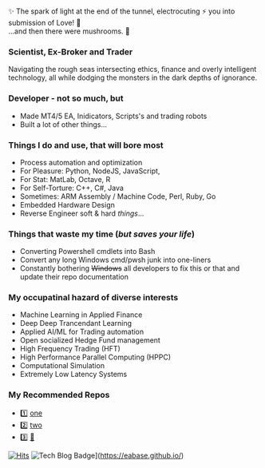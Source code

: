 ✨ The spark of light at the end of the tunnel, electrocuting ⚡ you into submission of Love! :sparkling_heart:  
...and then there were mushrooms. :mushroom:

### Scientist, Ex-Broker and Trader
Navigating the rough seas intersecting ethics, finance and overly intelligent  
technology, all while dodging the monsters in the dark depths of ignorance.

### Developer - not so much, but
- Made MT4/5 EA, Inidicators, Scripts's and trading robots 
- Built a lot of other things...

### Things I do and use, that will bore most
- Process automation and optimization
- For Pleasure: Python, NodeJS, JavaScript, 
- For Stat: MatLab, Octave, R
- For Self-Torture: C++, C#, Java
- Sometimes: ARM Assembly / Machine Code, Perl, Ruby, Go
- Embedded Hardware Design
- Reverse Engineer soft & hard *things*...

### Things that waste my time (*but saves your life*)
- Converting Powershell cmdlets into Bash 
- Convert any long Windows cmd/pwsh junk into one-liners
- Constantly bothering ~~Windows~~ all developers to fix this or that and update their repo documentation

### My occupatinal hazard of diverse interests
- Machine Learning in Applied Finance
- Deep Deep Trancendant Learning 
- Applied AI/ML for Trading automation 
- Open socialized Hedge Fund management
- High Frequency Trading (HFT)
- High Performance Parallel Computing (HPPC)
- Computational Simulation 
- Extremely Low Latency Systems

### My Recommended Repos
* :one: [one]() 
* :two: [two]()
* :three:  [:christmas_tree:]()
  
<div align=left>
  
[![Hits](https://hits.seeyoufarm.com/api/count/incr/badge.svg?url=https%3A%2F%2Fgithub.com%2Feabase%2Fhit-counter&count_bg=%2379C83D&title_bg=%23555555&icon=broadcom.svg&icon_color=%23E7E7E7&title=hits&edge_flat=false)](https://hits.seeyoufarm.com) 
![Tech Blog Badge](http://img.shields.io/badge/-Tech%20blog-black?style=flat-square&logo=github&link=https://eabase.github.io/)](https://eabase.github.io/)

</div>
